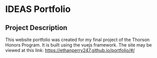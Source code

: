 # IDEAS Portfolio

## Project Description

This website portfolio was created for my final project of the Thorson Honors Program. It is built using the vuejs framework. 
The site may be viewed at this link: https://ethanperry247.github.io/portfolio/#/
